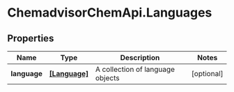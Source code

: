 # ChemadvisorChemApi.Languages

## Properties
Name | Type | Description | Notes
------------ | ------------- | ------------- | -------------
**language** | [**[Language]**](Language.md) | A collection of language objects | [optional] 


